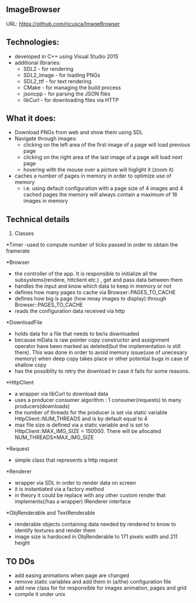 ImageBrowser 
-----------------

URL:  https://github.com/ricusca/ImageBrowser

Technologies:
------------------
- developed in C++ using Visual Studio 2015
- additional libraries: 
	* SDL2 - for rendering
	* SDL2_Image - for loading PNGs
	* SDL2_ttf - for text rendering
	* CMake - for managing the build process
	* jsoncpp - for parsing the JSON files
	* libCurl - for downloading files via HTTP

What it does:
-----------------

- Download PNGs from web and show them using SDL
- Navigate through images:
	* clicking on the left area of the first image of a page will load previous page
	* clicking on the right area of the last image of a page will load next page
	* hovering with the mouse over a picture will higlight it (zoom it)
- caches a number of pages in memory in order to optimize use of memory
	* i.e. using default configuration with a page size of 4 images and 4 cached pages the memory will always contain a maximum of 16 images in memory


Technical details
-----------------

1. Classes

*Timer 
-used to compute number of ticks passed in order to obtain the framerate 

*Browser 
- the controller of the app. It is responsible to initialize all the subsystems(rendere, httclient etc.) , get and pass data between them
- handles the input and know which data to keep in memory or not
- defines how many pages to cache via Browser::PAGES_TO_CACHE
- defines how big is page (how mnay images to display) through Browser::PAGES_TO_CACHE
- reads the configuration data received via http

*DownloadFile
- holds data for a file that needs to be/is downloaded
- because mData is raw pointer copy constructor and assignment operator have been marked as deleted(but the implementation is still there). This was done in order to avoid memory issue(use of unecesary memory) when deep copy takes place or other potential bugs in case of shallow copy
- has the possiblity to retry the download in case it fails for some reasons. 

*HttpClient
- a wrapper via libCurl to download data
- uses a producer consumer algorithm : 1 consumer(requests) to many producers(downloads)
- the number of threads for the producer is set via static variable HttpClient::NUM_THREADS and is by default equal to 4
- max file size is defined via a static variable and is set to HttpClient::MAX_IMG_SIZE = 150000. There will be allocated NUM_THREADS*MAX_IMG_SIZE

*Request
- simple class that represents a http request

*Renderer
- wrapper via SDL in order to render data on screen
- it is instantiated via a factory method
- in theory it could be replace with any other custom render that implements(/has a wrapper) IRenderer interface

*ObjRenderable and TextRenderable
- renderable objects containing data needed by rendered to know to identify textures and render them
- image size is hardoced in ObjRenderable to 171 pixels width and 211 height

TO DOs
------
- add easing animations when page are changed
- remove static variables and add them in (a/the) configuration file
- add new class for for responsible for images animation, pages and grid
- compile it under unix
